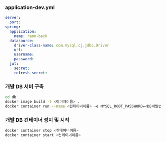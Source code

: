 ### application-dev.yml

```yaml
server:
  port:
spring:
  application:
    name: raon-back
  datasource:
    driver-class-name: com.mysql.cj.jdbc.Driver
    url:
    username:
    password:
  jwt:
    secret:
    refresh-secret:
```

### 개발 DB 서버 구축

```bash
cd db
docker image build -t <이미지이름> .
docker container run --name <컨테이너이름> -e MYSQL_ROOT_PASSWORD=<DB비밀번호> -p 3306:3306 -v <볼륨이름>:/var/lib/mysql -d <이미지이름>
```

### 개발 DB 컨테이너 정지 및 시작

```bash
docker container stop <컨테이너이름>
docker container start <컨테이너이름>
```
